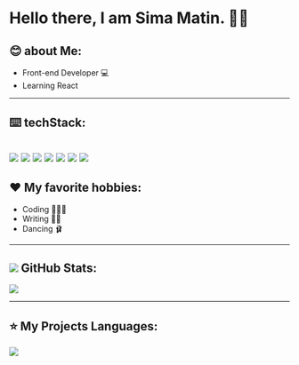 # Hello there, I am Sima Matin. 🖐🏾

## 😊 about Me:
- Front-end Developer 💻
- Learning React
---

## ⌨️ techStack:
![](https://img.shields.io/badge/HTML5-E34F26?style=for-the-badge&logo=html5&logoColor=white) ![](	https://img.shields.io/badge/CSS3-1572B6?style=for-the-badge&logo=css3&logoColor=white) ![](	https://img.shields.io/badge/Tailwind_CSS-38B2AC?style=for-the-badge&logo=tailwind-css&logoColor=white) ![](	https://img.shields.io/badge/Bootstrap-563D7C?style=for-the-badge&logo=bootstrap&logoColor=white) ![](https://img.shields.io/badge/GIT-E44C30?style=for-the-badge&logo=git&logoColor=white) ![](	https://img.shields.io/badge/GitHub-100000?style=for-the-badge&logo=github&logoColor=white) ![](https://img.shields.io/badge/JavaScript-323330?style=for-the-badge&logo=javascript&logoColor=F7DF1E)
---

## ❤️ My favorite hobbies:
- Coding 👩🏾‍💻
- Writing ✍🏾
- Dancing 🩰
---

## <img src="https://github.com/simamatin/simamatin/blob/main/icons8-github-30.png?raw=true" /> GitHub Stats:
<a href="https://github.com/simamatin">
<img src="https://github-readme-stats.vercel.app/api?username=simamatin&show_icons=true&theme=tokyonight" />
</a>

---
## ⭐ My Projects Languages:
<img src="https://github-readme-stats.vercel.app/api/top-langs/?username=simamatin" />



